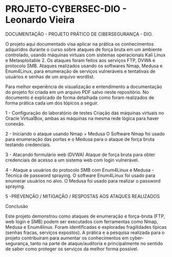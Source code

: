 # PROJETO-CYBERSEC-DIO - Leonardo Vieira
DOCUMENTAÇÃO - PROJETO PRÁTICO DE CIBERSEGURANÇA - DIO.

O projeto aqui documentado visa aplicar na prática os conhecimentos adquiridos durante o curso sobre ataques de força bruta em um ambiente controlado, usando máquinas virtuais com sistemas operacionais Kali Linux e Metasploitable 2. 
Os ataques foram feitos aos serviços FTP, DVWA e protocolo SMB. Ataques realizados usando os softwares Nmap, Medusa e Enum4Linux, para enumeração de serviços vulneráveis e tentativas de usuários e senhas de um arquivo wordlist. 

Para melhor experiência de visualização e entendimento a documentação do projeto foi criada em um arquivo PDF salvo neste repositório.
No documento é explicado de forma detalhada como foram realizados de forma prática cada um dos tópicos a seguir.

1 - Configuração do laboratório de testes
Criação das máquinas virtuais no Oracle VirtualBox, ambas as máquinas na mesma rede lógica para haver conexão.

2 - Iniciando o ataque usando Nmap + Medusa
O Software Nmap foi usado para enumeração das portas e o Medusa para o ataque de força bruta testando credenciais.

3 - Atacando formulário web (DVWA)
Ataque de força bruta para obter credenciais de acesso a um sistema web com login vulnerável.

4 - Ataque a usuários do protocolo SMB com Enum4Linux e Medusa - Técnica de password spraying.
O software Enum4Linux foi usado para enumerar usuários no alvo. O Medusa foi usado para realizar o password spraying.

5 -PREVENÇÃO / MITIGAÇÃO / RESPOSTAS AOS ATAQUES REALIZADOS


Conclusão

Este projeto demonstrou como ataques de enumeração e força-bruta (FTP, web login e SMB) podem ser executados com ferramentas como Nmap, Medusa e Enum4linux.
Foram identificadas e exploradas fragilidades típicas (senhas fracas, serviços expostos). A prática e a pesquisa realizada para o projeto contribuíram para
aumentar os conhecimentos em cyber-segurança, tanto na parte de ataque/auditoria e principalmente no sentido de saber como proteger os serviços da melhor forma possível. 

